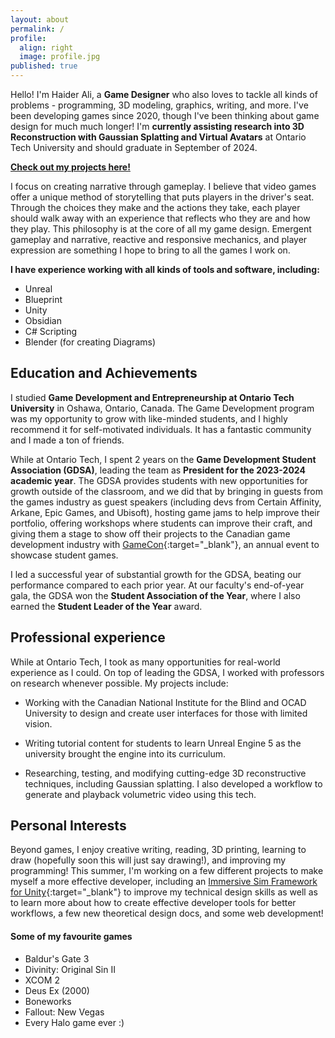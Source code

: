 ```yaml
---
layout: about
permalink: /
profile:
  align: right
  image: profile.jpg
published: true
---
```


Hello! I'm Haider Ali, a **Game Designer** who also loves to tackle all kinds of problems - programming, 3D modeling, graphics, writing, and more. I've been developing games since 2020, though I've been thinking about game design for much much longer! I'm **currently assisting research into 3D Reconstruction with Gaussian Splatting and Virtual Avatars** at Ontario Tech University and should graduate in September of 2024.

**[Check out my projects here!](https://sinbadthepoet.github.io/projects/)**

I focus on creating narrative through gameplay. I believe that video games offer a unique method of storytelling that puts players in the driver's seat. Through the choices they make and the actions they take, each player should walk away with an experience that reflects who they are and how they play. This philosophy is at the core of all my game design. Emergent gameplay and narrative, reactive and responsive mechanics, and player expression are something I hope to bring to all the games I work on.

**I have experience working with all kinds of tools and software, including:**
- Unreal
- Blueprint
- Unity
- Obsidian
- C# Scripting
- Blender (for creating Diagrams)

## Education and Achievements ##

I studied **Game Development and Entrepreneurship at Ontario Tech University** in Oshawa, Ontario, Canada. The Game Development program was my opportunity to grow with like-minded students, and I highly recommend it for self-motivated individuals. It has a fantastic community and I made a ton of friends.

While at Ontario Tech, I spent 2 years on the **Game Development Student Association (GDSA)**, leading the team as **President for the 2023-2024 academic year**. The GDSA provides students with new opportunities for growth outside of the classroom, and we did that by bringing in guests from the games industry as guest speakers (including devs from Certain Affinity, Arkane, Epic Games, and Ubisoft), hosting game jams to help improve their portfolio, offering workshops where students can improve their craft, and giving them a stage to show off their projects to the Canadian game development industry with [GameCon](https://www.gamecon.ca/){:target="_blank"}, an annual event to showcase student games.

I led a successful year of substantial growth for the GDSA, beating our performance compared to each prior year. At our faculty's end-of-year gala, the GDSA won the **Student Association of the Year**, where I also earned the **Student Leader of the Year** award.

## Professional experience ##

While at Ontario Tech, I took as many opportunities for real-world experience as I could. On top of leading the GDSA, I worked with professors on research whenever possible. My projects include:
- Working with the Canadian National Institute for the Blind and OCAD University to design and create user interfaces for those with limited vision.

- Writing tutorial content for students to learn Unreal Engine 5 as the university brought the engine into its curriculum.

- Researching, testing, and modifying cutting-edge 3D reconstructive techniques, including Gaussian splatting. I also developed a workflow to generate and playback volumetric video using this tech.

## Personal Interests ##

Beyond games, I enjoy creative writing, reading, 3D printing, learning to draw (hopefully soon this will just say drawing!), and improving my programming! This summer, I'm working on a few different projects to make myself a more effective developer, including an [Immersive Sim Framework for Unity](https://sinbadthepoet.github.io/projects/1-1-balisset/){:target="_blank"} to improve my technical design skills as well as to learn more about how to create effective developer tools for better workflows, a few new theoretical design docs, and some web development!

#### Some of my favourite games ####
- Baldur's Gate 3 
- Divinity: Original Sin II
- XCOM 2
- Deus Ex (2000)
- Boneworks
- Fallout: New Vegas
- Every Halo game ever :)